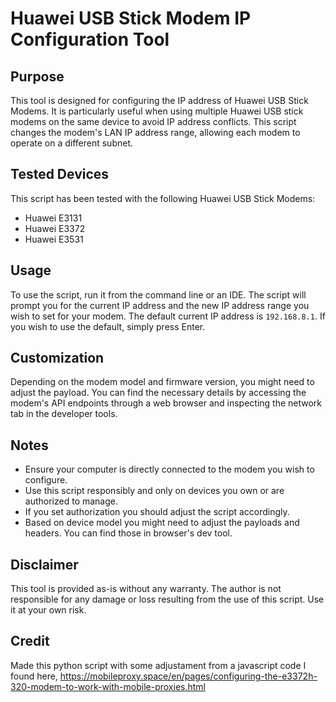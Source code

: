 # Huawei USB Stick Modem IP Configuration Tool

## Purpose

This tool is designed for configuring the IP address of Huawei USB Stick Modems. It is particularly useful when using multiple Huawei USB stick modems on the same device to avoid IP address conflicts. This script changes the modem's LAN IP address range, allowing each modem to operate on a different subnet.

## Tested Devices

This script has been tested with the following Huawei USB Stick Modems:

- Huawei E3131
- Huawei E3372
- Huawei E3531


## Usage

To use the script, run it from the command line or an IDE. The script will prompt you for the current IP address and the new IP address range you wish to set for your modem. The default current IP address is `192.168.8.1`. If you wish to use the default, simply press Enter.


## Customization

Depending on the modem model and firmware version, you might need to adjust the payload. You can find the necessary details by accessing the modem's API endpoints through a web browser and inspecting the network tab in the developer tools.

## Notes

- Ensure your computer is directly connected to the modem you wish to configure.
- Use this script responsibly and only on devices you own or are authorized to manage.
- If you set authorization you should adjust the script accordingly.
- Based on device model you might need to adjust the payloads and headers. You can find those in browser's dev tool.

## Disclaimer

This tool is provided as-is without any warranty. The author is not responsible for any damage or loss resulting from the use of this script. Use it at your own risk.

## Credit

Made this python script with some adjustament from a javascript code I found here, https://mobileproxy.space/en/pages/configuring-the-e3372h-320-modem-to-work-with-mobile-proxies.html
